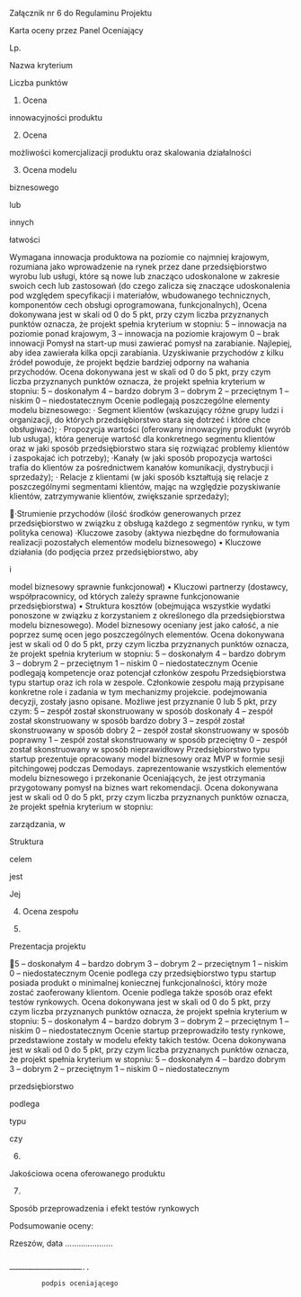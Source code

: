 Załącznik nr 6 do Regulaminu Projektu

Karta oceny przez Panel Oceniający

Lp.

Nazwa kryterium

Liczba
punktów

1.  Ocena

innowacyjności
produktu

2.   Ocena

możliwości
komercjalizacji
produktu oraz
skalowania
działalności

3.  Ocena modelu

biznesowego

lub

innych

łatwości

Wymagana  innowacja  produktowa  na  poziomie  co  najmniej
krajowym,  rozumiana  jako  wprowadzenie  na  rynek  przez  dane
przedsiębiorstwo wyrobu lub usługi, które są nowe lub znacząco
udoskonalone w zakresie swoich cech lub zastosowań (do czego
zalicza  się  znaczące  udoskonalenia  pod  względem  specyfikacji
i  materiałów,  wbudowanego
technicznych,  komponentów
cech
obsługi
oprogramowana,
funkcjonalnych),
Ocena dokonywana jest w skali od 0 do 5 pkt, przy czym liczba
przyznanych punktów oznacza, że projekt spełnia kryterium w
stopniu:
5 – innowacja na poziomie ponad krajowym,
3 – innowacja na poziomie krajowym
0 – brak innowacji
Pomysł  na  start-up  musi  zawierać  pomysł  na  zarabianie.
Najlepiej, aby idea zawierała kilka opcji zarabiania. Uzyskiwanie
przychodów z kilku źródeł powoduje, że projekt będzie bardziej
odporny na wahania przychodów.
Ocena dokonywana jest w skali od 0 do 5 pkt, przy czym liczba
przyznanych punktów oznacza, że projekt spełnia kryterium w
stopniu:
5 – doskonałym
4 – bardzo dobrym
3 – dobrym
2 – przeciętnym
1 – niskim
0 – niedostatecznym
Ocenie podlegają poszczególne elementy modelu biznesowego:
· Segment klientów  (wskazujący różne grupy ludzi i organizacji,
do  których  przedsiębiorstwo  stara  się  dotrzeć  i  które  chce
obsługiwać);
·  Propozycja  wartości  (oferowany  innowacyjny  produkt  (wyrób
lub  usługa),  która  generuje  wartość  dla  konkretnego  segmentu
klientów oraz w jaki sposób przedsiębiorstwo stara się rozwiązać
problemy klientów i zaspokajać ich potrzeby);
·Kanały (w jaki sposób propozycja wartości trafia do klientów za
pośrednictwem
kanałów komunikacji, dystrybucji i sprzedaży);
·  Relacje  z  klientami  (w  jaki  sposób  kształtują  się  relacje  z
poszczególnymi  segmentami  klientów,  mając  na  względzie
pozyskiwanie  klientów,  zatrzymywanie  klientów,  zwiększanie
sprzedaży);

·Strumienie  przychodów  (ilość  środków  generowanych  przez
przedsiębiorstwo  w  związku  z  obsługą  każdego  z  segmentów
rynku, w tym polityka cenowa)
·Kluczowe  zasoby  (aktywa  niezbędne  do  formułowania
realizacji pozostałych
elementów modelu biznesowego)
• Kluczowe  działania  (do  podjęcia  przez  przedsiębiorstwo,  aby

i

model biznesowy
sprawnie funkcjonował)
• Kluczowi  partnerzy  (dostawcy,  współpracownicy,  od  których
zależy sprawne funkcjonowanie przedsiębiorstwa)
• Struktura kosztów (obejmująca wszystkie wydatki ponoszone w
związku  z  korzystaniem  z  określonego  dla  przedsiębiorstwa
modelu biznesowego).
Model   biznesowy   oceniany   jest   jako całość, a nie poprzez
sumę ocen jego poszczególnych elementów.
Ocena dokonywana jest w skali od 0 do 5 pkt, przy czym liczba
przyznanych punktów oznacza, że projekt spełnia kryterium w
stopniu:
5 – doskonałym
4 – bardzo dobrym
3 – dobrym
2 – przeciętnym
1 – niskim
0 – niedostatecznym
Ocenie podlegają kompetencje oraz potencjał członków zespołu
Przedsiębiorstwa  typu  startup  oraz
ich  rola  w  zespole.
Członkowie zespołu mają przypisane konkretne role i zadania w
tym  mechanizmy
projekcie.
podejmowania decyzji, zostały jasno opisane.
Możliwe jest przyznanie 0 lub 5 pkt, przy czym:
5 – zespół został skonstruowany w sposób doskonały
4 – zespół został skonstruowany w sposób bardzo
dobry
3 – zespół został skonstruowany w sposób dobry
2 – zespół został skonstruowany w sposób poprawny
1 – zespół został skonstruowany w sposób przeciętny
0 – zespół został skonstruowany w sposób nieprawidłowy
Przedsiębiorstwo  typu  startup  prezentuje  opracowany  model
biznesowy  oraz  MVP  w  formie  sesji  pitchingowej  podczas
Demodays.
zaprezentowanie  wszystkich
elementów modelu biznesowego i przekonanie Oceniających, że
jest  otrzymania
przygotowany  pomysł  na  biznes  wart
rekomendacji.
Ocena dokonywana jest w skali od 0 do 5 pkt, przy czym liczba
przyznanych punktów oznacza, że projekt spełnia kryterium w
stopniu:

zarządzania,  w

  Struktura

celem

jest

Jej

4.  Ocena zespołu

5.

Prezentacja
projektu

5 – doskonałym
4 – bardzo dobrym
3 – dobrym
2 – przeciętnym
1 – niskim
0 – niedostatecznym
Ocenie  podlega  czy  przedsiębiorstwo  typu  startup  posiada
produkt  o  minimalnej  koniecznej  funkcjonalności,  który  może
zostać zaoferowany klientom. Ocenie podlega także sposób oraz
efekt testów rynkowych.
Ocena dokonywana jest w skali od 0 do 5 pkt, przy czym liczba
przyznanych punktów oznacza, że projekt spełnia kryterium w
stopniu:
5 – doskonałym
4 – bardzo dobrym
3 – dobrym
2 – przeciętnym
1 – niskim
0 – niedostatecznym
Ocenie
startup
przeprowadziło testy rynkowe, przedstawione zostały w modelu
efekty takich testów.
Ocena dokonywana jest w skali od 0 do 5 pkt, przy czym liczba
przyznanych punktów oznacza, że projekt spełnia kryterium w
stopniu:
5 – doskonałym
4 – bardzo dobrym
3 – dobrym
2 – przeciętnym
1 – niskim
0 – niedostatecznym

przedsiębiorstwo

podlega

typu

czy

6.

Jakościowa
ocena
oferowanego
produktu

7.

Sposób
przeprowadzenia
i efekt testów
rynkowych

Podsumowanie oceny:

Rzeszów, data …………………

                                                              ………………………………………………..

            podpis oceniającego

